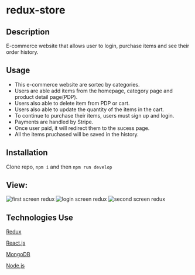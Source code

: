 # redux-store

## Description
E-commerce website that allows user to login, purchase items and see their order history.

## Usage
- This e-commerce website are sortec by categories.
- Users are able add items from the homepage, category page and product detail page(PDP).
- Users also able to delete item from PDP or cart.
- Users also able to update the quantity of the items in the cart.
- To continue to purchase their items, users must sign up and login.
- Payments are handled by Stripe.
- Once user paid, it will redirect them to the sucess page.
- All the items pruchased will be saved in the history.

## Installation
Clone repo, `npm i` and then `npm run develop`

## View:
![first screen redux](https://user-images.githubusercontent.com/82686855/139130988-79644677-c146-4304-a1c0-2715c45ccb68.JPG)
![login screen redux](https://user-images.githubusercontent.com/82686855/139131091-3e75ec6a-20a3-4c92-95d2-6d5f6422db61.JPG)
![second screen redux](https://user-images.githubusercontent.com/82686855/139131099-5ef694d2-747a-472d-a1eb-ceb7f87517b2.JPG)

## Technologies Use
<p><a href="https://redux.js.org/">Redux</a></p>
<p><a href="https://reactjs.org/">React.js</a></p>
<p><a href="https://www.mongodb.com/">MongoDB</a></p>
<p><a href="https://nodejs.org/">Node.js</a></p>
